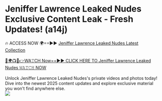 # Jeniffer Lawrence Leaked Nudes Exclusive Content Leak - Fresh Updates! (a14j)

🔥 ACCESS NOW 🌍==►► <a href="https://tinyurl.com/yc657z5k" rel="nofollow">Jeniffer Lawrence Leaked Nudes Latest Collection</a>
<br><br>
[🔴🌍📺📱👉WA𝚃CH Now==►► CLICK HERE TO Jeniffer Lawrence Leaked Nudes 𝚆𝙰𝚃𝙲𝙷 NOW](https://tinyurl.com/yc657z5k)
<br><br>
Unlock Jeniffer Lawrence Leaked Nudes's private videos and photos today! Dive into the newest 2025 content updates and explore exclusive material you won’t find anywhere else.
<br>
<a href="https://tinyurl.com/yc657z5k" rel="nofollow" data-target="animated-image.originalLink"><img src="https://camo.githubusercontent.com/8a4f000d20f83aca3bf7ec5f350d767afa0574a8a352519fd8cfa583a6f93a33/68747470733a2f2f692e696d6775722e636f6d2f644a486b345a712e676966" data-canonical-src="https://i.imgur.com/dJHk4Zq.gif" style="max-width: 100%; display: inline-block;" data-target="animated-image.originalImage"></a>
<br>

